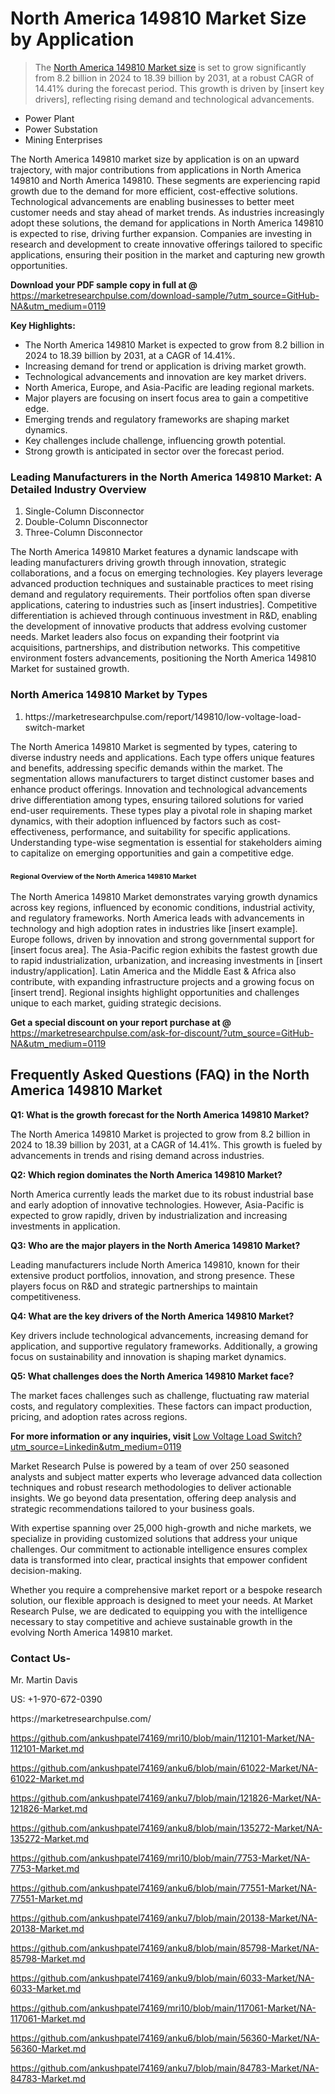 <h1>North America 149810 Market&nbsp;Size by Application</h1><blockquote><p>The <a href="https://marketresearchpulse.com/download-sample/?utm_source=GitHub-NA&amp;utm_medium=0119">North America 149810 Market size</a> is set to grow significantly from 8.2 billion in 2024 to 18.39 billion by 2031, at a robust CAGR of 14.41% during the forecast period. This growth is driven by [insert key drivers], reflecting rising demand and technological advancements.</p></blockquote><ul><li>Power Plant<li> Power Substation<li> Mining Enterprises</li></ul><p>The North America 149810 market size by application is on an upward trajectory, with major contributions from applications in North America 149810 and North America 149810. These segments are experiencing rapid growth due to the demand for more efficient, cost-effective solutions. Technological advancements are enabling businesses to better meet customer needs and stay ahead of market trends. As industries increasingly adopt these solutions, the demand for applications in North America 149810 is expected to rise, driving further expansion. Companies are investing in research and development to create innovative offerings tailored to specific applications, ensuring their position in the market and capturing new growth opportunities.</p><p><strong>Download your PDF sample copy in full at @ </strong><a href="https://marketresearchpulse.com/download-sample/?utm_source=GitHub-NA&amp;utm_medium=0119">https://marketresearchpulse.com/download-sample/?utm_source=GitHub-NA&amp;utm_medium=0119</a></p><p><strong>Key Highlights: </strong></p><ul><li>The North America 149810 Market is expected to grow from 8.2 billion in 2024 to 18.39 billion by 2031, at a CAGR of 14.41%.</li><li>Increasing demand for trend or application is driving market growth.</li><li>Technological advancements and innovation are key market drivers.</li><li>North America, Europe, and Asia-Pacific are leading regional markets.</li><li>Major players are focusing on insert focus area to gain a competitive edge.</li><li>Emerging trends and regulatory frameworks are shaping market dynamics.</li><li>Key challenges include challenge, influencing growth potential.</li><li>Strong growth is anticipated in sector over the forecast period.</li></ul><h3>Leading Manufacturers in the North America 149810 Market: A Detailed Industry Overview</h3><ol><li>Single-Column Disconnector<li> Double-Column Disconnector<li> Three-Column Disconnector</li></ol><div class="flex max-w-full flex-col flex-grow"><div class="min-h-8 text-message flex w-full flex-col items-end gap-2 whitespace-normal break-words [.text-message+&amp;]:mt-5" dir="auto" data-message-author-role="assistant" data-message-id="fd8432e4-4910-450d-b182-61b7bfb0a01f" data-message-model-slug="gpt-4o"><div class="flex w-full flex-col gap-1 empty:hidden first:pt-[3px]"><div class="markdown prose w-full break-words dark:prose-invert light"><p>The North America 149810 Market features a dynamic landscape with leading manufacturers driving growth through innovation, strategic collaborations, and a focus on emerging technologies. Key players leverage advanced production techniques and sustainable practices to meet rising demand and regulatory requirements. Their portfolios often span diverse applications, catering to industries such as [insert industries]. Competitive differentiation is achieved through continuous investment in R&amp;D, enabling the development of innovative products that address evolving customer needs. Market leaders also focus on expanding their footprint via acquisitions, partnerships, and distribution networks. This competitive environment fosters advancements, positioning the North America 149810 Market for sustained growth.</p></div></div></div></div><h3>North America 149810 Market by Types</h3><ol><li>https://marketresearchpulse.com/report/149810/low-voltage-load-switch-market</li></ol><div class="flex max-w-full flex-col flex-grow"><div class="min-h-8 text-message flex w-full flex-col items-end gap-2 whitespace-normal break-words [.text-message+&amp;]:mt-5" dir="auto" data-message-author-role="assistant" data-message-id="084470be-0bb7-4664-bddf-5156b4f41249" data-message-model-slug="gpt-4o-mini"><div class="flex w-full flex-col gap-1 empty:hidden first:pt-[3px]"><div class="markdown prose w-full break-words dark:prose-invert light"><p>The North America 149810 Market is segmented by types, catering to diverse industry needs and applications. Each type offers unique features and benefits, addressing specific demands within the market. The segmentation allows manufacturers to target distinct customer bases and enhance product offerings. Innovation and technological advancements drive differentiation among types, ensuring tailored solutions for varied end-user requirements. These types play a pivotal role in shaping market dynamics, with their adoption influenced by factors such as cost-effectiveness, performance, and suitability for specific applications. Understanding type-wise segmentation is essential for stakeholders aiming to capitalize on emerging opportunities and gain a competitive edge.</p></div></div></div></div><h3><span style="font-size: 11px;">Regional Overview of the North America 149810 Market</span></h3><div class="flex max-w-full flex-col flex-grow"><div class="min-h-8 text-message flex w-full flex-col items-end gap-2 whitespace-normal break-words [.text-message+&amp;]:mt-5" dir="auto" data-message-author-role="assistant" data-message-id="e9038762-ce64-4e30-91c9-9bd413514231" data-message-model-slug="gpt-4o-mini"><div class="flex w-full flex-col gap-1 empty:hidden first:pt-[3px]"><div class="markdown prose w-full break-words dark:prose-invert light"><p>The North America 149810 Market demonstrates varying growth dynamics across key regions, influenced by economic conditions, industrial activity, and regulatory frameworks. North America leads with advancements in technology and high adoption rates in industries like [insert example]. Europe follows, driven by innovation and strong governmental support for [insert focus area]. The Asia-Pacific region exhibits the fastest growth due to rapid industrialization, urbanization, and increasing investments in [insert industry/application]. Latin America and the Middle East &amp; Africa also contribute, with expanding infrastructure projects and a growing focus on [insert trend]. Regional insights highlight opportunities and challenges unique to each market, guiding strategic decisions.</p></div></div></div></div><p><strong>Get a special discount on your report purchase at @ </strong><a href="https://marketresearchpulse.com/ask-for-discount/?utm_source=GitHub-NA&amp;utm_medium=0119">https://marketresearchpulse.com/ask-for-discount/?utm_source=GitHub-NA&amp;utm_medium=0119</a></p><h2>Frequently Asked Questions (FAQ) in the North America 149810 Market</h2><p><strong>Q1: What is the growth forecast for the North America 149810 Market?</strong></p><p>The North America 149810 Market is projected to grow from 8.2 billion in 2024 to 18.39 billion by 2031, at a CAGR of 14.41%. This growth is fueled by advancements in trends and rising demand across industries.</p><p><strong>Q2: Which region dominates the North America 149810 Market?</strong></p><p>North America currently leads the market due to its robust industrial base and early adoption of innovative technologies. However, Asia-Pacific is expected to grow rapidly, driven by industrialization and increasing investments in application.</p><p><strong>Q3: Who are the major players in the North America 149810 Market?</strong></p><p>Leading manufacturers include North America 149810, known for their extensive product portfolios, innovation, and strong presence. These players focus on R&amp;D and strategic partnerships to maintain competitiveness.</p><p><strong>Q4: What are the key drivers of the North America 149810 Market?</strong></p><p>Key drivers include technological advancements, increasing demand for application, and supportive regulatory frameworks. Additionally, a growing focus on sustainability and innovation is shaping market dynamics.</p><p><strong>Q5: What challenges does the North America 149810 Market face?</strong></p><p>The market faces challenges such as challenge, fluctuating raw material costs, and regulatory complexities. These factors can impact production, pricing, and adoption rates across regions.</p><p><strong>For more information or any inquiries, visit&nbsp;</strong><a href="Low Voltage Load Switch?utm_source=Linkedin&utm_medium=0119">Low Voltage Load Switch?utm_source=Linkedin&utm_medium=0119</a></p><p>Market Research Pulse is powered by a team of over 250 seasoned analysts and subject matter experts who leverage advanced data collection techniques and robust research methodologies to deliver actionable insights. We go beyond data presentation, offering deep analysis and strategic recommendations tailored to your business goals.</p><p>With expertise spanning over 25,000 high-growth and niche markets, we specialize in providing customized solutions that address your unique challenges. Our commitment to actionable intelligence ensures complex data is transformed into clear, practical insights that empower confident decision-making.</p><p>Whether you require a comprehensive market report or a bespoke research solution, our flexible approach is designed to meet your needs. At Market Research Pulse, we are dedicated to equipping you with the intelligence necessary to stay competitive and achieve sustainable growth in the evolving North America 149810 market.</p><h3><strong>Contact Us-</strong></h3><p>Mr. Martin Davis</p><p>US: +1-970-672-0390</p><p>https://marketresearchpulse.com/</p><p><a href="https://github.com/ankushpatel74169/mri10/blob/main/112101-Market/NA-112101-Market.md">https://github.com/ankushpatel74169/mri10/blob/main/112101-Market/NA-112101-Market.md</a></p><p><a href="https://github.com/ankushpatel74169/anku6/blob/main/61022-Market/NA-61022-Market.md">https://github.com/ankushpatel74169/anku6/blob/main/61022-Market/NA-61022-Market.md</a></p><p><a href="https://github.com/ankushpatel74169/anku7/blob/main/121826-Market/NA-121826-Market.md">https://github.com/ankushpatel74169/anku7/blob/main/121826-Market/NA-121826-Market.md</a></p><p><a href="https://github.com/ankushpatel74169/anku8/blob/main/135272-Market/NA-135272-Market.md">https://github.com/ankushpatel74169/anku8/blob/main/135272-Market/NA-135272-Market.md</a></p><p><a href="https://github.com/ankushpatel74169/mri10/blob/main/7753-Market/NA-7753-Market.md">https://github.com/ankushpatel74169/mri10/blob/main/7753-Market/NA-7753-Market.md</a></p><p><a href="https://github.com/ankushpatel74169/anku6/blob/main/77551-Market/NA-77551-Market.md">https://github.com/ankushpatel74169/anku6/blob/main/77551-Market/NA-77551-Market.md</a></p><p><a href="https://github.com/ankushpatel74169/anku7/blob/main/20138-Market/NA-20138-Market.md">https://github.com/ankushpatel74169/anku7/blob/main/20138-Market/NA-20138-Market.md</a></p><p><a href="https://github.com/ankushpatel74169/anku8/blob/main/85798-Market/NA-85798-Market.md">https://github.com/ankushpatel74169/anku8/blob/main/85798-Market/NA-85798-Market.md</a></p><p><a href="https://github.com/ankushpatel74169/anku9/blob/main/6033-Market/NA-6033-Market.md">https://github.com/ankushpatel74169/anku9/blob/main/6033-Market/NA-6033-Market.md</a></p><p><a href="https://github.com/ankushpatel74169/mri10/blob/main/117061-Market/NA-117061-Market.md">https://github.com/ankushpatel74169/mri10/blob/main/117061-Market/NA-117061-Market.md</a></p><p><a href="https://github.com/ankushpatel74169/anku6/blob/main/56360-Market/NA-56360-Market.md">https://github.com/ankushpatel74169/anku6/blob/main/56360-Market/NA-56360-Market.md</a></p><p><a href="https://github.com/ankushpatel74169/anku7/blob/main/84783-Market/NA-84783-Market.md">https://github.com/ankushpatel74169/anku7/blob/main/84783-Market/NA-84783-Market.md</a></p>
